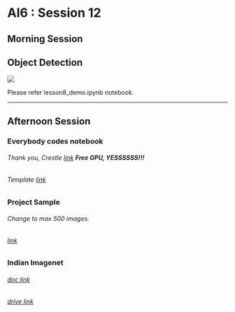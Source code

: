 # AI6 : Session 12
## Morning Session
## Object Detection
![](https://www.google.co.in/url?sa=i&source=images&cd=&cad=rja&uact=8&ved=2ahUKEwje9qqGsLfeAhUHLY8KHTekBEEQjRx6BAgBEAU&url=https%3A%2F%2Ftowardsdatascience.com%2Fbuilding-a-toy-detector-with-tensorflow-object-detection-api-63c0fdf2ac95&psig=AOvVaw1oBBWGPE43PVt02X77RGZL&ust=1541305350964475)


Please refer lesson8_demo.ipynb notebook.

----
## Afternoon Session

### Everybody codes notebook
###### Thank you, Crestle [link](http://crestle.ai) **Free GPU, YESSSSSS!!!**
###### Template [link](https://github.com/AI6-Bangalore-Chapter/2018-cycle-2/blob/master/Sessions/Session_12/Fastai_Template.ipynb)
### Project Sample
###### Change to max 500 images.
###### [link](https://github.com/AI6-Bangalore-Chapter/2018-cycle-2/blob/master/Sessions/Session_12/phase1_sample.ipynb)
### Indian Imagenet 
###### [doc link](https://docs.google.com/document/d/1XuwyO4_eZ9WGEb8iVxcMUvZMnBo9KrfVB1bteptVFSM/edit?usp=sharing)
###### [drive link](https://drive.google.com/drive/folders/1eg_qJg-sXyyjOMINWy0Grz4ZYB6-IU2y?usp=sharing)
### 
